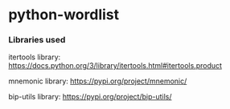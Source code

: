# python-wordlist

### Libraries used

itertools library: https://docs.python.org/3/library/itertools.html#itertools.product

mnemonic library: https://pypi.org/project/mnemonic/

bip-utils library: https://pypi.org/project/bip-utils/

